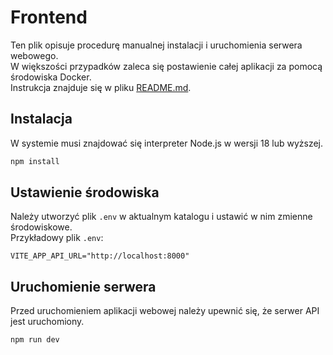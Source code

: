 # Frontend

Ten plik opisuje procedurę manualnej instalacji i uruchomienia serwera webowego.  
W większości przypadków zaleca się postawienie całej aplikacji za pomocą środowiska Docker.  
Instrukcja znajduje się w pliku [README.md](../README.md).

## Instalacja

W systemie musi znajdować się interpreter Node.js w wersji 18 lub wyższej.

```bash
npm install
```

## Ustawienie środowiska

Należy utworzyć plik `.env` w aktualnym katalogu i ustawić w nim zmienne środowiskowe.    
Przykładowy plik `.env`:

```text
VITE_APP_API_URL="http://localhost:8000"
```

## Uruchomienie serwera

Przed uruchomieniem aplikacji webowej należy upewnić się, że serwer API jest uruchomiony.

```bash
npm run dev
```
